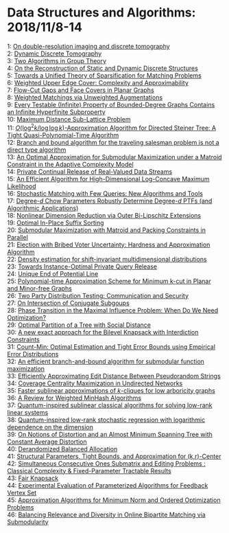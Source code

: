 # Data Structures and Algorithms: 2018/11/8-14  
1: [On double-resolution imaging and discrete tomography](https://doi.org/10.48550/arXiv.1701.04399)  
2: [Dynamic Discrete Tomography](https://doi.org/10.48550/arXiv.1712.04217)  
3: [Two Algorithms in Group Theory](https://doi.org/10.48550/arXiv.1806.06031)  
4: [On the Reconstruction of Static and Dynamic Discrete Structures](https://doi.org/10.48550/arXiv.1809.06141)  
5: [Towards a Unified Theory of Sparsification for Matching Problems](https://doi.org/10.48550/arXiv.1811.02009)  
6: [Weighted Upper Edge Cover: Complexity and Approximability](https://doi.org/10.48550/arXiv.1811.02599)  
7: [Flow-Cut Gaps and Face Covers in Planar Graphs](https://doi.org/10.48550/arXiv.1811.02685)  
8: [Weighted Matchings via Unweighted Augmentations](https://doi.org/10.48550/arXiv.1811.02760)  
9: [Every Testable (Infinite) Property of Bounded-Degree Graphs Contains an  Infinite Hyperfinite Subproperty](https://doi.org/10.48550/arXiv.1811.02937)  
10: [Maximum Distance Sub-Lattice Problem](https://doi.org/10.48550/arXiv.1811.03019)  
11: [$O(\log^2k/\log\log{k})$-Approximation Algorithm for Directed Steiner  Tree: A Tight Quasi-Polynomial-Time Algorithm](https://doi.org/10.48550/arXiv.1811.03020)  
12: [Branch and bound algorithm for the traveling salesman problem is not a  direct type algorithm](https://doi.org/10.48550/arXiv.1811.03031)  
13: [An Optimal Approximation for Submodular Maximization under a Matroid  Constraint in the Adaptive Complexity Model](https://doi.org/10.48550/arXiv.1811.03093)  
14: [Private Continual Release of Real-Valued Data Streams](https://doi.org/10.48550/arXiv.1811.03197)  
15: [An Efficient Algorithm for High-Dimensional Log-Concave Maximum  Likelihood](https://doi.org/10.48550/arXiv.1811.03204)  
16: [Stochastic Matching with Few Queries: New Algorithms and Tools](https://doi.org/10.48550/arXiv.1811.03224)  
17: [Degree-$d$ Chow Parameters Robustly Determine Degree-$d$ PTFs (and  Algorithmic Applications)](https://doi.org/10.48550/arXiv.1811.03491)  
18: [Nonlinear Dimension Reduction via Outer Bi-Lipschitz Extensions](https://doi.org/10.48550/arXiv.1811.03591)  
19: [Optimal In-Place Suffix Sorting](https://doi.org/10.48550/arXiv.1610.08305)  
20: [Submodular Maximization with Matroid and Packing Constraints in Parallel](https://doi.org/10.48550/arXiv.1808.09987)  
21: [Election with Bribed Voter Uncertainty: Hardness and Approximation  Algorithm](https://doi.org/10.48550/arXiv.1811.03158)  
22: [Density estimation for shift-invariant multidimensional distributions](https://doi.org/10.48550/arXiv.1811.03744)  
23: [Towards Instance-Optimal Private Query Release](https://doi.org/10.48550/arXiv.1811.03763)  
24: [Unique End of Potential Line](https://doi.org/10.48550/arXiv.1811.03841)  
25: [Polynomial-time Approximation Scheme for Minimum k-cut in Planar and  Minor-free Graphs](https://doi.org/10.48550/arXiv.1811.04052)  
26: [Two Party Distribution Testing: Communication and Security](https://doi.org/10.48550/arXiv.1811.04065)  
27: [On Intersection of Conjugate Subgoups](https://doi.org/10.48550/arXiv.1609.07924)  
28: [Phase Transition in the Maximal Influence Problem: When Do We Need  Optimization?](https://doi.org/10.48550/arXiv.1708.02142)  
29: [Optimal Partition of a Tree with Social Distance](https://doi.org/10.48550/arXiv.1809.03392)  
30: [A new exact approach for the Bilevel Knapsack with Interdiction  Constraints](https://doi.org/10.48550/arXiv.1811.02822)  
31: [Count-Min: Optimal Estimation and Tight Error Bounds using Empirical  Error Distributions](https://doi.org/10.48550/arXiv.1811.04150)  
32: [An efficient branch-and-bound algorithm for submodular function  maximization](https://doi.org/10.48550/arXiv.1811.04177)  
33: [Efficiently Approximating Edit Distance Between Pseudorandom Strings](https://doi.org/10.48550/arXiv.1811.04300)  
34: [Coverage Centrality Maximization in Undirected Networks](https://doi.org/10.48550/arXiv.1811.04331)  
35: [Faster sublinear approximations of $k$-cliques for low arboricity graphs](https://doi.org/10.48550/arXiv.1811.04425)  
36: [A Review for Weighted MinHash Algorithms](https://doi.org/10.48550/arXiv.1811.04633)  
37: [Quantum-inspired sublinear classical algorithms for solving low-rank  linear systems](https://doi.org/10.48550/arXiv.1811.04852)  
38: [Quantum-inspired low-rank stochastic regression with logarithmic  dependence on the dimension](https://doi.org/10.48550/arXiv.1811.04909)  
39: [On Notions of Distortion and an Almost Minimum Spanning Tree with  Constant Average Distortion](https://doi.org/10.48550/arXiv.1609.08801)  
40: [Derandomized Balanced Allocation](https://doi.org/10.48550/arXiv.1702.03375)  
41: [Structural Parameters, Tight Bounds, and Approximation for (k,r)-Center](https://doi.org/10.48550/arXiv.1704.08868)  
42: [Simultaneous Consecutive Ones Submatrix and Editing Problems : Classical  Complexity \& Fixed-Parameter Tractable Results](https://doi.org/10.48550/arXiv.1707.00106)  
43: [Fair Knapsack](https://doi.org/10.48550/arXiv.1711.04520)  
44: [Experimental Evaluation of Parameterized Algorithms for Feedback Vertex  Set](https://doi.org/10.48550/arXiv.1803.00925)  
45: [Approximation Algorithms for Minimum Norm and Ordered Optimization  Problems](https://doi.org/10.48550/arXiv.1811.05022)  
46: [Balancing Relevance and Diversity in Online Bipartite Matching via  Submodularity](https://doi.org/10.48550/arXiv.1811.05100)  